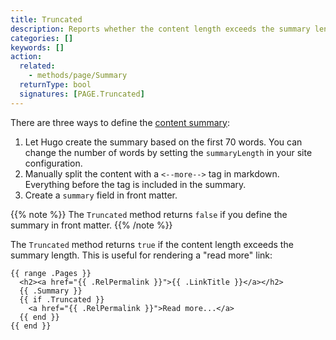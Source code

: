 ```yaml
---
title: Truncated
description: Reports whether the content length exceeds the summary length.
categories: []
keywords: []
action:
  related:
    - methods/page/Summary
  returnType: bool
  signatures: [PAGE.Truncated]
---
```


There are three ways to define the [content summary]:

1. Let Hugo create the summary based on the first 70 words. You can change the number of words by setting the `summaryLength` in your site configuration.
2. Manually split the content with a `<--more-->` tag in markdown. Everything before the tag is included in the summary.
3. Create a `summary` field in front matter.

{{% note %}}
The `Truncated` method returns `false` if you define the summary in front matter.
{{% /note %}}

The `Truncated` method returns `true` if the content length exceeds the summary length. This is useful for rendering a "read more" link:

```go-html-template
{{ range .Pages }}
  <h2><a href="{{ .RelPermalink }}">{{ .LinkTitle }}</a></h2>
  {{ .Summary }}
  {{ if .Truncated }}
    <a href="{{ .RelPermalink }}">Read more...</a>
  {{ end }}
{{ end }}
```

[content summary]: /content-management/summaries/

